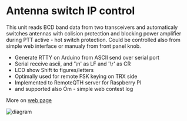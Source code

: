 # Antenna switch IP control
This unit reads BCD band data from two transceivers and automaticaly switches antennas with colision protection and blocking power amplifier during PTT active - hot switch protection. Could be controlled also from simple web interface or manualy from front panel knob.

- Generate RTTY on Arduino from ASCII send over serial port
- Serial receive ascii, and '\n' as LF and '\r' as CR
- LCD show Shift to figures/letters
- Optimally used for remote FSK keying on TRX side
- Implemented to RemoteQTH server for Raspberry PI
- and supported also Óm - simple web contest log

More on [web page](https://remoteqth.com/6x2-antenna-switch-control.php)

![diagram](https://remoteqth.com/img/slide-6x2ant-sw-control-01.png)
